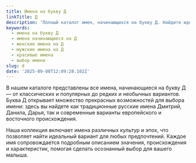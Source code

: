 ```yaml
---
title: Имена на букву Д
linkTitle: Д
description: 'Полный каталог имен, начинающихся на букву Д. Найдите идеальное имя для своего ребенка среди популярных и редких вариантов.'
keywords:
  - имена на букву Д
  - имена начинающиеся на Д
  - женские имена на Д
  - мужские имена на Д
  - красивые имена
  - выбор имени
slug: d
date: '2025-09-08T12:09:28.102Z'
---
```


В нашем каталоге представлены все имена, начинающиеся на букву Д — от классических и популярных до редких и необычных вариантов. Буква Д открывает множество прекрасных возможностей для выбора имени: здесь вы найдете как традиционные русские имена Дмитрий, Данила, Дарья, так и современные варианты европейского и восточного происхождения.

Наша коллекция включает имена различных культур и эпох, что позволяет найти идеальный вариант для любых предпочтений. Каждое имя сопровождается подробным описанием значения, происхождения и характеристик, помогая сделать осознанный выбор для вашего малыша.
